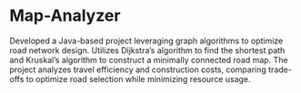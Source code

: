 # Map-Analyzer

Developed a Java-based project leveraging graph algorithms to optimize road network design. 
Utilizes Dijkstra’s algorithm to find the shortest path and Kruskal’s algorithm to construct 
a minimally connected road map. The project analyzes travel efficiency and construction costs, 
comparing trade-offs to optimize road selection while minimizing resource usage.







